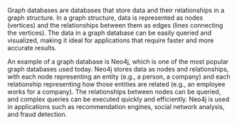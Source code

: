 Graph databases are databases that store data and their relationships in a graph structure. In a graph structure, data is represented as nodes (vertices) and the relationships between them as edges (lines connecting the vertices). The data in a graph database can be easily queried and visualized, making it ideal for applications that require faster and more accurate results.

An example of a graph database is Neo4j, which is one of the most popular graph databases used today. Neo4j stores data as nodes and relationships, with each node representing an entity (e.g., a person, a company) and each relationship representing how those entities are related (e.g., an employee works for a company). The relationships between nodes can be queried, and complex queries can be executed quickly and efficiently. Neo4j is used in applications such as recommendation engines, social network analysis, and fraud detection.